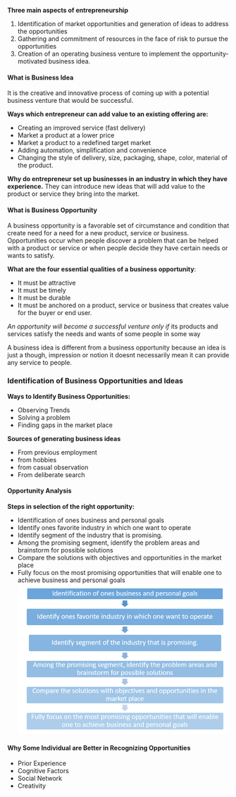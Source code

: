 **Three main aspects of entrepreneurship**
1. Identification of market opportunities and generation of ideas to address the opportunities
2. Gathering and commitment of resources in the face of risk to pursue the opportunities
3. Creation of an operating business venture to implement the opportunity-motivated business idea. 

#### What is Business Idea
It is the creative and innovative process of coming up with a potential business venture that would be successful.

**Ways which entrepreneur can add value to an existing offering are:**
- Creating an improved service (fast delivery)
- Market a product at a lower price
- Market a product to a redefined target market
- Adding automation, simplification and convenience
- Changing the style of delivery, size, packaging, shape, color, material of the product.

**Why do entrepreneur set up businesses in an industry in which they have experience.**
They can introduce new ideas that will add value to the product or service they bring into the market. 

#### What is Business Opportunity
A business opportunity is a favorable set of circumstance and condition that create need for a need for a new product, service or business. 
Opportunities occur when people discover a problem that can be helped with a product or service or when people decide they have certain needs or wants to satisfy.

**What are the four essential qualities of a business opportunity**:
- It must be attractive
- It must be timely
- It must be durable
- It must be anchored on a product, service or business that creates value for the buyer or end user. 

*An opportunity will become a successful venture only if* its products and services satisfy the needs and wants of some people in some way

A business idea is different from a business opportunity because an idea is just a though, impression or notion it doesnt necessarily mean it can provide any service to people. 

### Identification of Business Opportunities and Ideas

**Ways to Identify Business Opportunities:**
- Observing Trends
- Solving a problem
- Finding gaps in the market place

**Sources of generating business ideas**
- From previous employment
- from hobbies
- from casual observation
- From deliberate search

#### Opportunity Analysis
**Steps in selection of the right opportunity:**
- Identification of ones business and personal goals
- Identify ones favorite industry in which one want to operate
- Identify segment of the industry that is promising.
- Among the promising segment, identify the problem areas and brainstorm for possible solutions
- Compare the solutions with objectives and opportunities in the market place
- Fully focus on the most promising opportunities that will enable one to achieve business and personal goals
![](ENT%20201/Document/Pasted%20image%2020221201083812.png)
####  Why Some Individual are Better in Recognizing Opportunities
- Prior Experience 
- Cognitive Factors
- Social Network
- Creativity
